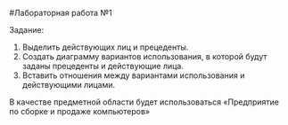 
#Лабораторная работа №1 <br>

Задание:
1. Выделить действующих лиц и прецеденты.
2. Создать диаграмму вариантов использования, в которой будут заданы
прецеденты и действующие лица.
3. Вставить отношения между вариантами использования и
действующими лицами. <br>

В качестве предметной области будет использоваться «Предприятие по сборке и продаже компьютеров»
